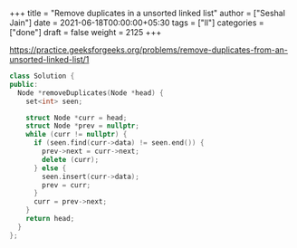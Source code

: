 +++
title = "Remove duplicates in a unsorted linked list"
author = ["Seshal Jain"]
date = 2021-06-18T00:00:00+05:30
tags = ["ll"]
categories = ["done"]
draft = false
weight = 2125
+++

<https://practice.geeksforgeeks.org/problems/remove-duplicates-from-an-unsorted-linked-list/1>

```cpp
class Solution {
public:
  Node *removeDuplicates(Node *head) {
    set<int> seen;

    struct Node *curr = head;
    struct Node *prev = nullptr;
    while (curr != nullptr) {
      if (seen.find(curr->data) != seen.end()) {
        prev->next = curr->next;
        delete (curr);
      } else {
        seen.insert(curr->data);
        prev = curr;
      }
      curr = prev->next;
    }
    return head;
  }
};
```
